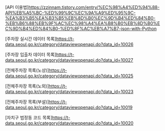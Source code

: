 [API 이용법]https://zzinnam.tistory.com/entry/%EC%98%A4%ED%94%88-API%EB%A5%BC-%ED%99%9C%EC%9A%A9%ED%95%9C-%EA%B3%B5%EA%B3%B5%EB%8D%B0%EC%9D%B4%ED%84%B0-%EB%B6%88%EB%9F%AC%EC%98%A4%EA%B8%B0%EB%8D%B0%EC%9D%B4%ED%84%B0-%ED%8F%AC%EB%A7%B7-json-with-Python

[주차장 실시간 데이터 목록]https://t-data.seoul.go.kr/category/dataviewopenapi.do?data_id=10026

[주차장 입출차 데이터 목록]https://t-data.seoul.go.kr/category/dataviewopenapi.do?data_id=10027

[전체주차장 목록(노상)]https://t-data.seoul.go.kr/category/dataviewopenapi.do?data_id=10025

[전체주차장 목록(노외)]https://t-data.seoul.go.kr/category/dataviewopenapi.do?data_id=10023

[전체주차장 목록(부설)]https://t-data.seoul.go.kr/category/dataviewopenapi.do?data_id=10019

[자치구 법정동 코드 목록]https://t-data.seoul.go.kr/category/dataviewopenapi.do?data_id=10020
